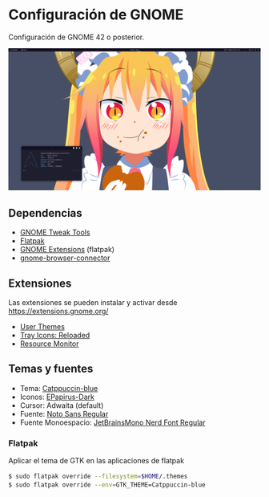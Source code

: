 # Configuración de GNOME

Configuración de GNOME 42 o posterior.

![gnome-desktop](assets/gnome-desktop.png)

## Dependencias

* [GNOME Tweak Tools](https://archlinux.org/packages/extra/any/gnome-tweaks/)
* [Flatpak](https://flatpak.org/)
* [GNOME Extensions](https://flathub.org/apps/details/org.gnome.Extensions) (flatpak)
* [gnome-browser-connector](https://aur.archlinux.org/packages/gnome-browser-connector)

## Extensiones

Las extensiones se pueden instalar y activar desde https://extensions.gnome.org/

* [User Themes](https://extensions.gnome.org/extension/19/user-themes/)
* [Tray Icons: Reloaded](https://extensions.gnome.org/extension/2890/tray-icons-reloaded/)
* [Resource Monitor](https://extensions.gnome.org/extension/1634/resource-monitor/)

## Temas y fuentes

* Tema: [Catppuccin-blue](https://github.com/catppuccin/gtk)
* Iconos: [EPapirus-Dark](https://github.com/PapirusDevelopmentTeam/papirus-icon-theme)
* Cursor: Adwaita (default)
* Fuente: [Noto Sans Regular](https://fonts.google.com/noto/specimen/Noto+Sans)
* Fuente Monoespacio: [JetBrainsMono Nerd Font Regular](https://github.com/ryanoasis/nerd-fonts/blob/master/patched-fonts/JetBrainsMono/Ligatures/Regular/complete/JetBrains%20Mono%20Regular%20Nerd%20Font%20Complete%20Mono.ttf)

### Flatpak

Aplicar el tema de GTK en las aplicaciones de flatpak

```sh
$ sudo flatpak override --filesystem=$HOME/.themes
$ sudo flatpak override --env=GTK_THEME=Catppuccin-blue
```
